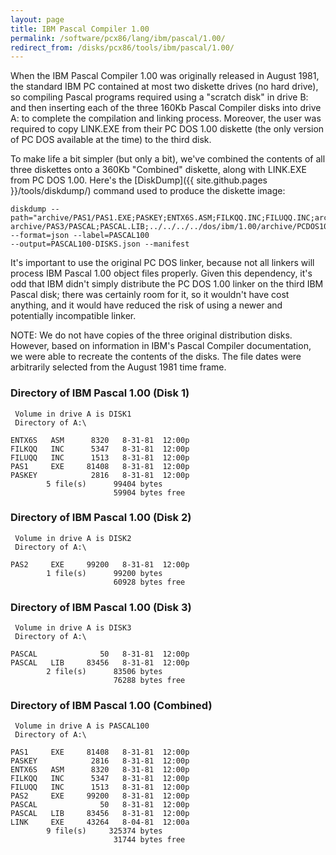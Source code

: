```yaml
---
layout: page
title: IBM Pascal Compiler 1.00
permalink: /software/pcx86/lang/ibm/pascal/1.00/
redirect_from: /disks/pcx86/tools/ibm/pascal/1.00/
---
```


When the IBM Pascal Compiler 1.00 was originally released in August 1981, the standard IBM PC contained at most
two diskette drives (no hard drive), so compiling Pascal programs required using a "scratch disk" in drive B:
and then inserting each of the three 160Kb Pascal Compiler disks into drive A: to complete the compilation and
linking process.  Moreover, the user was required to copy LINK.EXE from their PC DOS 1.00 diskette (the only version
of PC DOS available at the time) to the third disk.

To make life a bit simpler (but only a bit), we've combined the contents of all three diskettes onto a 360Kb "Combined"
diskette, along with LINK.EXE from PC DOS 1.00.  Here's the [DiskDump]({{ site.github.pages }}/tools/diskdump/) command used to produce the
diskette image:

	diskdump --path="archive/PAS1/PAS1.EXE;PASKEY;ENTX6S.ASM;FILKQQ.INC;FILUQQ.INC;archive/PAS2/PAS2.EXE;
	archive/PAS3/PASCAL;PASCAL.LIB;../../../../dos/ibm/1.00/archive/PCDOS100/LINK.EXE" --format=json --label=PASCAL100
	--output=PASCAL100-DISKS.json --manifest 

It's important to use the original PC DOS linker, because not all linkers will process IBM Pascal 1.00 object files
properly.  Given this dependency, it's odd that IBM didn't simply distribute the PC DOS 1.00 linker on the third IBM
Pascal disk; there was certainly room for it, so it wouldn't have cost anything, and it would have reduced the risk
of using a newer and potentially incompatible linker.

NOTE: We do not have copies of the three original distribution disks.  However, based on information in IBM's Pascal
Compiler documentation, we were able to recreate the contents of the disks.  The file dates were arbitrarily selected
from the August 1981 time frame.

### Directory of IBM Pascal 1.00 (Disk 1)

     Volume in drive A is DISK1
     Directory of A:\

    ENTX6S   ASM      8320   8-31-81  12:00p
    FILKQQ   INC      5347   8-31-81  12:00p
    FILUQQ   INC      1513   8-31-81  12:00p
    PAS1     EXE     81408   8-31-81  12:00p
    PASKEY            2816   8-31-81  12:00p
            5 file(s)      99404 bytes
                           59904 bytes free

### Directory of IBM Pascal 1.00 (Disk 2)

     Volume in drive A is DISK2
     Directory of A:\

    PAS2     EXE     99200   8-31-81  12:00p
            1 file(s)      99200 bytes
                           60928 bytes free

### Directory of IBM Pascal 1.00 (Disk 3)

     Volume in drive A is DISK3
     Directory of A:\

    PASCAL              50   8-31-81  12:00p
    PASCAL   LIB     83456   8-31-81  12:00p
            2 file(s)      83506 bytes
                           76288 bytes free

### Directory of IBM Pascal 1.00 (Combined)

     Volume in drive A is PASCAL100
     Directory of A:\

    PAS1     EXE     81408   8-31-81  12:00p
    PASKEY            2816   8-31-81  12:00p
    ENTX6S   ASM      8320   8-31-81  12:00p
    FILKQQ   INC      5347   8-31-81  12:00p
    FILUQQ   INC      1513   8-31-81  12:00p
    PAS2     EXE     99200   8-31-81  12:00p
    PASCAL              50   8-31-81  12:00p
    PASCAL   LIB     83456   8-31-81  12:00p
    LINK     EXE     43264   8-04-81  12:00a
            9 file(s)     325374 bytes
                           31744 bytes free
